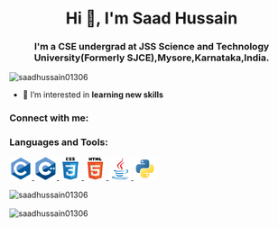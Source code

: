 <h1 align="center">Hi 👋, I'm Saad Hussain</h1>
<h3 align="center">I'm a CSE undergrad at JSS Science and Technology University(Formerly SJCE),Mysore,Karnataka,India.</h3>

<p align="left"> <img src="https://komarev.com/ghpvc/?username=saadhussain01306&label=Profile%20views&color=0e75b6&style=flat" alt="saadhussain01306" /> </p>

- 🌱 I’m interested in **learning new skills**

<h3 align="left">Connect with me:</h3>
<p align="left">
</p>

<h3 align="left">Languages and Tools:</h3>
<p align="left"> <a href="https://www.cprogramming.com/" target="_blank" rel="noreferrer"> <img src="https://raw.githubusercontent.com/devicons/devicon/master/icons/c/c-original.svg" alt="c" width="40" height="40"/> </a> <a href="https://www.w3schools.com/cpp/" target="_blank" rel="noreferrer"> <img src="https://raw.githubusercontent.com/devicons/devicon/master/icons/cplusplus/cplusplus-original.svg" alt="cplusplus" width="40" height="40"/> </a> <a href="https://www.w3schools.com/css/" target="_blank" rel="noreferrer"> <img src="https://raw.githubusercontent.com/devicons/devicon/master/icons/css3/css3-original-wordmark.svg" alt="css3" width="40" height="40"/> </a> <a href="https://www.w3.org/html/" target="_blank" rel="noreferrer"> <img src="https://raw.githubusercontent.com/devicons/devicon/master/icons/html5/html5-original-wordmark.svg" alt="html5" width="40" height="40"/> </a> <a href="https://www.java.com" target="_blank" rel="noreferrer"> <img src="https://raw.githubusercontent.com/devicons/devicon/master/icons/java/java-original.svg" alt="java" width="40" height="40"/> </a> <a href="https://www.python.org" target="_blank" rel="noreferrer"> <img src="https://raw.githubusercontent.com/devicons/devicon/master/icons/python/python-original.svg" alt="python" width="40" height="40"/> </a> </p>

<p><img align="center" src="https://github-readme-stats.vercel.app/api/top-langs?username=saadhussain01306&show_icons=true&locale=en&layout=compact" alt="saadhussain01306" /></p>

<p><img align="center" src="https://github-readme-streak-stats.herokuapp.com/?user=saadhussain01306&" alt="saadhussain01306" /></p>
